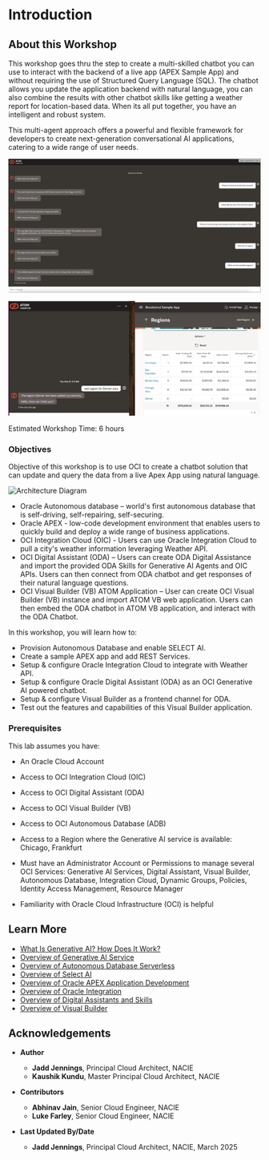 # Introduction

## About this Workshop

This workshop goes thru the step to create a multi-skilled chatbot you can use to interact with the backend of a live app (APEX Sample App) and without requiring the use of Structured Query Language (SQL). The chatbot allows you update the application backend with natural language, you can also combine the results with other chatbot skills like getting a weather report for location-based data. When its all put together, you have an intelligent and robust system.

This multi-agent approach offers a powerful and flexible framework for developers to create next-generation conversational AI applications, catering to a wide range of user needs.

![User View](images/Atom_Tool_Bot.jpg)

![User View](images/atom_apex_add_region.png)

Estimated Workshop Time: 6 hours

### Objectives

Objective of this workshop is to use OCI to create a chatbot solution that can update and query the data from a live Apex App using natural language.

![Architecture Diagram](images/chatbot_developer_arch.png)

* Oracle Autonomous database – world's first autonomous database that is self-driving, self-repairing, self-securing.
* Oracle APEX - low-code development environment that enables users to quickly build and deploy a wide range of business applications.
* OCI Integration Cloud (OIC) - Users can use Oracle Integration Cloud to pull a city's weather information leveraging Weather API.
* OCI Digital Assistant (ODA) – Users can create ODA Digital Assistance and import the provided ODA Skills for Generative AI Agents and OIC APIs.
Users can then connect from ODA chatbot and get responses of their natural language questions.
* OCI Visual Builder (VB) ATOM Application – User can create OCI Visual Builder (VB) instance and import ATOM VB web application.
Users can then embed the ODA chatbot in ATOM VB application, and interact with the ODA Chatbot.

In this workshop, you will learn how to:


* Provision Autonomous Database and enable SELECT AI.
* Create a sample APEX app and add REST Services.
* Setup & configure Oracle Integration Cloud to integrate with Weather API.
* Setup & configure Oracle Digital Assistant (ODA) as an OCI Generative AI powered chatbot.
* Setup & configure Visual Builder as a frontend channel for ODA.
* Test out the features and capabilities of this Visual Builder application.

### Prerequisites

This lab assumes you have:

* An Oracle Cloud Account
* Access to OCI Integration Cloud (OIC)
* Access to OCI Digital Assistant (ODA)
* Access to OCI Visual Builder (VB)
* Access to OCI Autonomous Database (ADB)
* Access to a Region where the Generative AI service is available: Chicago, Frankfurt
* Must have an Administrator Account or Permissions to manage several OCI Services: Generative AI Services, Digital Assistant, Visual Builder, Autonomous Database, Integration Cloud, Dynamic Groups, Policies, Identity Access Management, Resource Manager

* Familiarity with Oracle Cloud Infrastructure (OCI) is helpful

## Learn More

* [What Is Generative AI? How Does It Work?](https://www.oracle.com/artificial-intelligence/generative-ai/what-is-generative-ai/)
* [Overview of Generative AI Service](https://docs.oracle.com/en-us/iaas/Content/generative-ai/overview.htm)
* [Overview of Autonomous Database Serverless](https://docs.oracle.com/en-us/iaas/autonomous-database-serverless/index.html)
* [Overview of Select AI](https://docs.oracle.com/en-us/iaas/autonomous-database-serverless/doc/sql-generation-ai-autonomous.html)
* [Overview of Oracle APEX Application Development](https://docs.oracle.com/en/cloud/paas/apex/index.html)
* [Overview of Oracle Integration](https://docs.oracle.com/en-us/iaas/application-integration/doc/overview.html)
* [Overview of Digital Assistants and Skills](https://docs.oracle.com/en-us/iaas/digital-assistant/doc/overview-digital-assistants-and-skills.html)
* [Overview of Visual Builder](https://docs.oracle.com/en-us/iaas/visual-builder/doc/oracle-visual-builder.html)


## Acknowledgements

* **Author**
    * **Jadd Jennings**, Principal Cloud Architect, NACIE
    * **Kaushik Kundu**, Master Principal Cloud Architect, NACIE


* **Contributors**
    * **Abhinav Jain**, Senior Cloud Engineer, NACIE
    * **Luke Farley**, Senior Cloud Engineer, NACIE
   
* **Last Updated By/Date**
    * **Jadd Jennings**, Principal Cloud Architect, NACIE, March 2025
